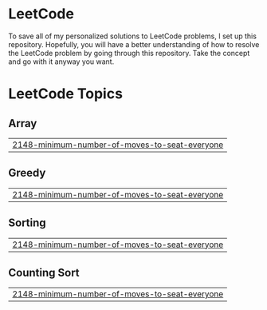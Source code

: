 # LeetCode
To save all of my personalized solutions to LeetCode problems, I set up this repository. Hopefully, you will have a better understanding of how to resolve the LeetCode problem by going through this repository. Take the concept and go with it anyway you want.

<!---LeetCode Topics Start-->
# LeetCode Topics
## Array
|  |
| ------- |
| [2148-minimum-number-of-moves-to-seat-everyone](https://github.com/Rashedul-Kabir-Rafi/LeetCode/tree/master/2148-minimum-number-of-moves-to-seat-everyone) |
## Greedy
|  |
| ------- |
| [2148-minimum-number-of-moves-to-seat-everyone](https://github.com/Rashedul-Kabir-Rafi/LeetCode/tree/master/2148-minimum-number-of-moves-to-seat-everyone) |
## Sorting
|  |
| ------- |
| [2148-minimum-number-of-moves-to-seat-everyone](https://github.com/Rashedul-Kabir-Rafi/LeetCode/tree/master/2148-minimum-number-of-moves-to-seat-everyone) |
## Counting Sort
|  |
| ------- |
| [2148-minimum-number-of-moves-to-seat-everyone](https://github.com/Rashedul-Kabir-Rafi/LeetCode/tree/master/2148-minimum-number-of-moves-to-seat-everyone) |
<!---LeetCode Topics End-->
